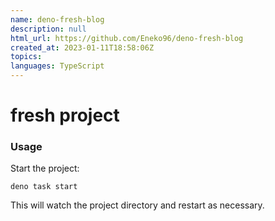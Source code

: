 ```yaml
---
name: deno-fresh-blog
description: null
html_url: https://github.com/Eneko96/deno-fresh-blog
created_at: 2023-01-11T18:58:06Z
topics: 
languages: TypeScript
---
```

# fresh project

### Usage

Start the project:

```
deno task start
```

This will watch the project directory and restart as necessary.
